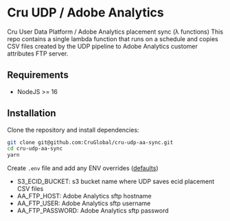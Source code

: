 # Cru UDP / Adobe Analytics

Cru User Data Platform / Adobe Analytics placement sync (λ functions)
This repo contains a single lambda function that runs on a schedule and copies CSV files created by the UDP pipeline to Adobe Analytics customer attributes FTP server.

## Requirements
* NodeJS >= 16

## Installation
Clone the repository and install dependencies:
```bash
git clone git@github.com:CruGlobal/cru-udp-aa-sync.git
cd cru-udp-aa-sync
yarn
```

Create `.env` file and add any ENV overrides ([defaults](https://github.com/CruGlobal/cru-udp-aa-sync/blob/master/serverless/environment.js))
* S3_ECID_BUCKET: s3 bucket name where UDP saves ecid placement CSV files
* AA_FTP_HOST: Adobe Analytics sftp hostname
* AA_FTP_USER: Adobe Analytics sftp username
* AA_FTP_PASSWORD: Adobe Analytics sftp password
